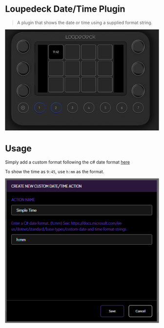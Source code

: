 # Loupedeck Date/Time Plugin
> A plugin that shows the date or time using a supplied format string.

![Loupedeck With Date/Time Plugin installed](./media/loupedeck.png)

# Usage

Simply add a custom format following the c# date format [here](https://docs.microsoft.com/en-us/dotnet/standard/base-types/custom-date-and-time-format-strings)

To show the time as `9:45`, use `h:mm` as the format.

![Loupedeck form](./media/form.png)
